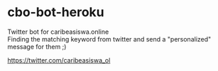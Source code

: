 # cbo-bot-heroku

Twitter bot for caribeasiswa.online  
Finding the matching keyword from twitter and send a "personalized" message for them ;)  

https://twitter.com/caribeasiswa_ol
